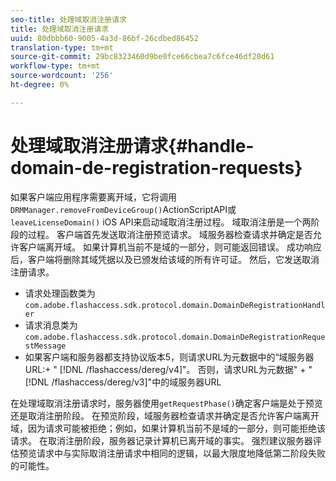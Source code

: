 ```yaml
---
seo-title: 处理域取消注册请求
title: 处理域取消注册请求
uuid: 80dbbb60-9005-4a3d-86bf-26cdbed86452
translation-type: tm+mt
source-git-commit: 29bc8323460d9be0fce66cbea7c6fce46df20d61
workflow-type: tm+mt
source-wordcount: '256'
ht-degree: 0%

---
```



# 处理域取消注册请求{#handle-domain-de-registration-requests}

如果客户端应用程序需要离开域，它将调用`DRMManager.removeFromDeviceGroup()`ActionScriptAPI或`leaveLicenseDomain()` iOS API来启动域取消注册过程。 域取消注册是一个两阶段的过程。 客户端首先发送取消注册预览请求。 域服务器检查请求并确定是否允许客户端离开域。 如果计算机当前不是域的一部分，则可能返回错误。 成功响应后，客户端将删除其域凭据以及已颁发给该域的所有许可证。 然后，它发送取消注册请求。

* 请求处理函数类为`com.adobe.flashaccess.sdk.protocol.domain.DomainDeRegistrationHandler`
* 请求消息类为`com.adobe.flashaccess.sdk.protocol.domain.DomainDeRegistrationRequestMessage`
* 如果客户端和服务器都支持协议版本5，则请求URL为元数据中的“域服务器URL:+ &quot; [!DNL /flashaccess/dereg/v4]&quot;。 否则，请求URL为元数据&quot; + &quot; [!DNL /flashaccess/dereg/v3]&quot;中的域服务器URL

在处理域取消注册请求时，服务器使用`getRequestPhase()`确定客户端是处于预览还是取消注册阶段。 在预览阶段，域服务器检查请求并确定是否允许客户端离开域，因为请求可能被拒绝；例如，如果计算机当前不是域的一部分，则可能拒绝该请求。 在取消注册阶段，服务器记录计算机已离开域的事实。 强烈建议服务器评估预览请求中与实际取消注册请求中相同的逻辑，以最大限度地降低第二阶段失败的可能性。
